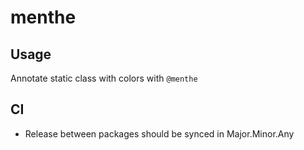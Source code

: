 # menthe

## Usage

Annotate static class with colors with `@menthe`

## CI

- Release between packages should be synced in Major.Minor.Any